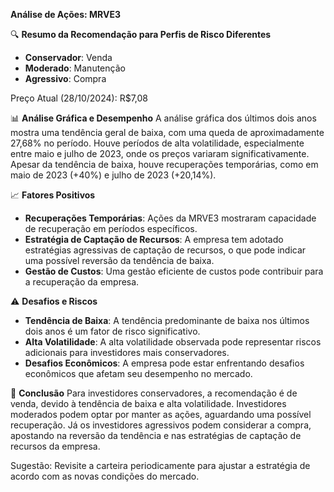 **Análise de Ações: MRVE3**

🔍 **Resumo da Recomendação para Perfis de Risco Diferentes**
- **Conservador**: Venda
- **Moderado**: Manutenção
- **Agressivo**: Compra

Preço Atual (28/10/2024): R$7,08

📊 **Análise Gráfica e Desempenho**
A análise gráfica dos últimos dois anos mostra uma tendência geral de baixa, com uma queda de aproximadamente 27,68% no período. Houve períodos de alta volatilidade, especialmente entre maio e julho de 2023, onde os preços variaram significativamente. Apesar da tendência de baixa, houve recuperações temporárias, como em maio de 2023 (+40%) e julho de 2023 (+20,14%).

📈 **Fatores Positivos**
- **Recuperações Temporárias**: Ações da MRVE3 mostraram capacidade de recuperação em períodos específicos.
- **Estratégia de Captação de Recursos**: A empresa tem adotado estratégias agressivas de captação de recursos, o que pode indicar uma possível reversão da tendência de baixa.
- **Gestão de Custos**: Uma gestão eficiente de custos pode contribuir para a recuperação da empresa.

⚠️ **Desafios e Riscos**
- **Tendência de Baixa**: A tendência predominante de baixa nos últimos dois anos é um fator de risco significativo.
- **Alta Volatilidade**: A alta volatilidade observada pode representar riscos adicionais para investidores mais conservadores.
- **Desafios Econômicos**: A empresa pode estar enfrentando desafios econômicos que afetam seu desempenho no mercado.

📌 **Conclusão**
Para investidores conservadores, a recomendação é de venda, devido à tendência de baixa e alta volatilidade. Investidores moderados podem optar por manter as ações, aguardando uma possível recuperação. Já os investidores agressivos podem considerar a compra, apostando na reversão da tendência e nas estratégias de captação de recursos da empresa.

Sugestão: Revisite a carteira periodicamente para ajustar a estratégia de acordo com as novas condições do mercado.